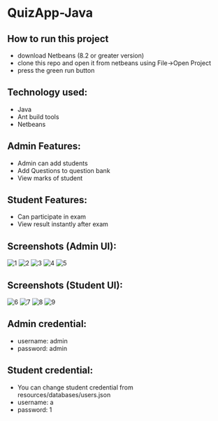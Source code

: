 # QuizApp-Java

## How to run this project
- download Netbeans (8.2 or greater version)
- clone this repo and open it from netbeans using File->Open Project
- press the green run button

## Technology used:
- Java
- Ant build tools
- Netbeans

## Admin Features:
  - Admin can add students
  - Add Questions to question bank
  - View marks of student
  
## Student Features:
  - Can participate in exam
  - View result instantly after exam
  
## Screenshots (Admin UI):
![1](https://github.com/zafir100100/QuizApp-Java/blob/master/resources/screenshots/1.png)
![2](https://github.com/zafir100100/QuizApp-Java/blob/master/resources/screenshots/2.png)
![3](https://github.com/zafir100100/QuizApp-Java/blob/master/resources/screenshots/3.png)
![4](https://github.com/zafir100100/QuizApp-Java/blob/master/resources/screenshots/4.png)
![5](https://github.com/zafir100100/QuizApp-Java/blob/master/resources/screenshots/5.png)

## Screenshots (Student UI):
![6](https://github.com/zafir100100/QuizApp-Java/blob/master/resources/screenshots/6.png)
![7](https://github.com/zafir100100/QuizApp-Java/blob/master/resources/screenshots/7.png)
![8](https://github.com/zafir100100/QuizApp-Java/blob/master/resources/screenshots/8.png)
![9](https://github.com/zafir100100/QuizApp-Java/blob/master/resources/screenshots/9.png)

## Admin credential:
  - username: admin
  - password: admin

## Student credential:
  - You can change student credential from resources/databases/users.json
  - username: a
  - password: 1
